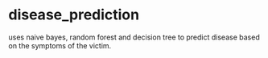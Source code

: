 # disease_prediction
uses naive bayes, random forest and decision tree to predict disease based on the symptoms of the victim.
